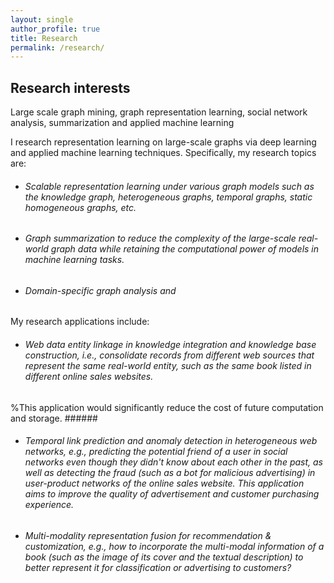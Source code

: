 ```yaml
---
layout: single
author_profile: true
title: Research
permalink: /research/
---
```


Research interests
------

Large scale graph mining, graph representation learning, social network analysis, summarization and applied machine learning


I research representation learning on large-scale graphs via deep learning and applied machine learning techniques. Specifically, my research topics are:

* ###### Scalable representation learning under various graph models such as the knowledge graph, heterogeneous graphs, temporal graphs, static homogeneous graphs, etc. ######


* ###### Graph summarization to reduce the complexity of the large-scale real-world graph data while retaining the computational power of models in machine learning tasks. ######

* ###### Domain-specific graph analysis and ######


My research applications include:

* ###### Web data entity linkage in knowledge integration and knowledge base construction, i.e., consolidate records from different web sources that represent the same real-world entity, such as the same book listed in different online sales websites.
%This application would significantly reduce the cost of future computation and storage. ######

* ###### Temporal link prediction and anomaly detection in heterogeneous web networks, e.g., predicting the potential friend of a user in social networks even though they didn't know about each other in the past, as well as detecting the fraud (such as a bot for malicious advertising) in user-product networks of the online sales website. This application aims to improve the quality of advertisement and customer purchasing experience. ######

* ###### Multi-modality representation fusion for recommendation \& customization, e.g., how to incorporate the multi-modal information of a book (such as the image of its cover and the textual description) to better represent it for classification or advertising to customers? ######
